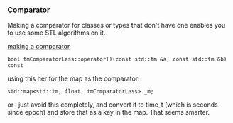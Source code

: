 ### Comparator

Making a comparator for classes or types that don't have one enables you to use some STL algorithms on it.

[making a comparator](https://www.geeksforgeeks.org/cpp/comparator-in-cpp/)

	bool tmComparatorLess::operator()(const std::tm &a, const std::tm &b) const

using this her for the map as the comparator:

	std::map<std::tm, float, tmComparatorLess> _m;

or i just avoid this completely, and convert it to time_t (which is seconds since epoch) and store that as a key in the map. That seems smarter.
